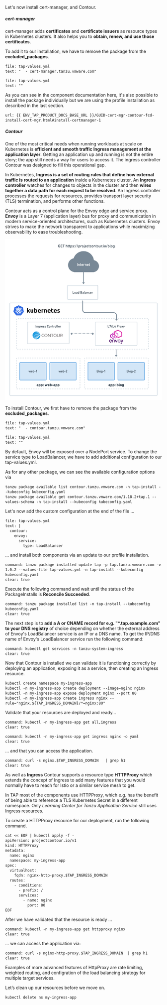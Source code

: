 Let's now install cert-manager, and Contour.

##### cert-manager

cert-manager adds **certificates** and **certificate issuers** as resource types in Kubernetes clusters. It also helps you to **obtain, renew, and use those certificates**. 

To add it to our installation, we have to remove the package from the **excluded_packages**.
```editor:select-matching-text
file: tap-values.yml
text: "  - cert-manager.tanzu.vmware.com"
```
```editor:replace-text-selection
file: tap-values.yml
text: ""
```
As you can see in the component documentation here, it's also possible to install the package individually but we are using the profile installation as described in the last section.
```dashboard:open-url
url: {{ ENV_TAP_PRODUCT_DOCS_BASE_URL }}/GUID-cert-mgr-contour-fcd-install-cert-mgr.html#install-certmanager-1
```

##### Contour

One of the most critical needs when running workloads at scale on Kubernetes is **efficient and smooth traffic Ingress management at the application layer**. Getting an application up and running is not the entire story; the app still needs a way for users to access it. The ingress controller Contour was designed to fill this operational gap.

In Kubernetes, **Ingress is a set of routing rules that define how external traffic is routed to an application** inside a Kubernetes cluster. An **Ingress controller** watches for changes to objects in the cluster and then **wires together a data path for each request to be resolved**. An Ingress controller processes the requests for resources, provides transport layer security (TLS) termination, and performs other functions.

Contour acts as a control plane for the Envoy edge and service proxy.
**Envoy** is a Layer 7 (application layer) bus for proxy and communication in modern service-oriented architectures, such as Kubernetes clusters. Envoy strives to make the network transparent to applications while maximizing observability to ease troubleshooting.

![Contour Architecture](../images/contour-architecture.png)

To install Contour, we first have to remove the package from the **excluded_packages**.
```editor:select-matching-text
file: tap-values.yml
text: "  - contour.tanzu.vmware.com"
```
```editor:replace-text-selection
file: tap-values.yml
text: ""
```

By default, Envoy will be exposed over a NodePort service. To change the service type to LoadBalancer, we have to add additional configuration to our tap-values.yml.

As for any other package, we can see the available configuration options via
```execute
tanzu package available list contour.tanzu.vmware.com -n tap-install --kubeconfig kubeconfig.yaml
tanzu package available get contour.tanzu.vmware.com/1.18.2+tap.1 --values-schema -n tap-install --kubeconfig kubeconfig.yaml
```

Let's now add the custom configuration at the end of the file ...
```editor:append-lines-to-file
file: tap-values.yml
text: |
  contour:
    envoy:
      service:
        type: LoadBalancer
```
... and install both components via an update to our profile installation.
```terminal:execute
command: tanzu package installed update tap -p tap.tanzu.vmware.com -v 1.0.2 --values-file tap-values.yml -n tap-install --kubeconfig kubeconfig.yaml 
clear: true
```

Execute the following command and wait until the status of the PackageInstalls is **Reconcile Succeeded**.
```terminal:execute
command: tanzu package installed list -n tap-install --kubeconfig kubeconfig.yaml 
clear: true
````

The next step is to **add a A or CNAME record for e.g. "&ast;.tap.example.com" to your DNS registry** of choice depending on whether the external address of Envoy's LoadBalancer service is an IP or a DNS name.
To get the IP/DNS name of Envoy's LoadBalancer service run the following command:
```terminal:execute
command: kubectl get services -n tanzu-system-ingress
clear: true
```

Now that Contour is installed we can validate it is functioning correctly by deploying an application, exposing it as a service, then creating an Ingress resource. 
```execute
kubectl create namespace my-ingress-app
kubectl -n my-ingress-app create deployment --image=nginx nginx
kubectl -n my-ingress-app expose deployment nginx --port 80
kubectl -n my-ingress-app create ingress nginx --rule="nginx.${TAP_INGRESS_DOMAIN}/*=nginx:80"
```

Validate that your resources are deployed and ready...
```terminal:execute
command: kubectl -n my-ingress-app get all,ingress
clear: true
```

```terminal:execute
command: kubectl -n my-ingress-app get ingress nginx -o yaml
clear: true
```

... and that you can access the application.
```terminal:execute
command: curl -s nginx.$TAP_INGRESS_DOMAIN   | grep h1
clear: true
```

As well as **Ingress** Contour supports a resource type **HTTPProxy** which extends the concept of Ingress to add many features that you would normally have to reach for Istio or a similar service mesh to get.

In TAP most of the components use HTTPProxy, which e.g. has the benefit of being able to reference a TLS Kubernetes Secret in a different namespace. Only *Learning Center for Tanzu Application Service* still uses Ingress resources.

To create a HTTPProxy resource for our deployment, run the following command.
```execute
cat << EOF | kubectl apply -f -
apiVersion: projectcontour.io/v1
kind: HTTPProxy
metadata:
  name: nginx
  namespace: my-ingress-app
spec:
  virtualhost:
    fqdn: nginx-http-proxy.$TAP_INGRESS_DOMAIN 
  routes:
    - conditions:
      - prefix: /
      services:
        - name: nginx
          port: 80
EOF
```
After we have validated that the resource is ready ...
```terminal:execute
command: kubectl -n my-ingress-app get httpproxy nginx
clear: true
```

... we can access the application via:
```terminal:execute
command: curl -s nginx-http-proxy.$TAP_INGRESS_DOMAIN  | grep h1
clear: true
```

Examples of more advanced features of HttpProxy are rate limiting, weighted routing, and configration of the load balancing strategy for multiple target services.

Let’s clean up our resources before we move on.
```execute
kubectl delete ns my-ingress-app
````